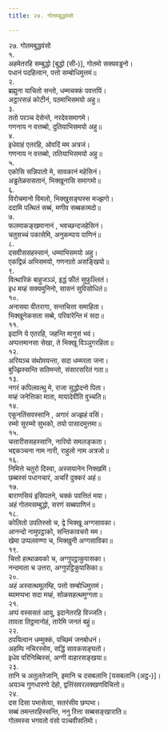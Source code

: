 ```yaml
---
title: २७. गोतमबुद्धवंसो

---
```

२७. गोतमबुद्धवंसो  
१.  
अहमेतरहि सम्बुद्धो [बुद्धो (सी॰)], गोतमो सक्यवड्ढनो।  
पधानं पदहित्वान, पत्तो सम्बोधिमुत्तमं॥  
२.  
ब्रह्मुना याचितो सन्तो, धम्मचक्कं पवत्तयिं।  
अट्ठारसन्नं कोटीनं, पठमाभिसमयो अहु॥  
३.  
ततो परञ्च देसेन्ते, नरदेवसमागमे।  
गणनाय न वत्तब्बो, दुतियाभिसमयो अहु॥  
४.  
इधेवाहं एतरहि, ओवदिं मम अत्रजं।  
गणनाय न वत्तब्बो, ततियाभिसमयो अहु॥  
५.  
एकोसि सन्निपातो मे, सावकानं महेसिनं।  
अड्ढतेळससतानं, भिक्खूनासि समागमो॥  
६.  
विरोचमानो विमलो, भिक्खुसङ्घस्स मज्झगो।  
ददामि पत्थितं सब्बं, मणीव सब्बकामदो॥  
७.  
फलमाकङ्खमानानं , भवच्छन्दजहेसिनं।  
चतुसच्चं पकासेमि, अनुकम्पाय पाणिनं॥  
८.  
दसवीससहस्सानं, धम्माभिसमयो अहु।  
एकद्विन्नं अभिसमयो, गणनातो असङ्खियो॥  
९.  
वित्थारिकं बाहुजञ्ञं, इद्धं फीतं सुफुल्लितं।  
इध मय्हं सक्यमुनिनो, सासनं सुविसोधितं॥  
१०.  
अनासवा वीतरागा, सन्तचित्ता समाहिता।  
भिक्खूनेकसता सब्बे, परिवारेन्ति मं सदा॥  
११.  
इदानि ये एतरहि, जहन्ति मानुसं भवं।  
अप्पत्तमानसा सेखा, ते भिक्खू विञ्ञुगरहिता॥  
१२.  
अरियञ्च संथोमयन्ता, सदा धम्मरता जना।  
बुज्झिस्सन्ति सतिमन्तो, संसारसरितं गता॥  
१३.  
नगरं कपिलवत्थु मे, राजा सुद्धोदनो पिता।  
मय्हं जनेत्तिका माता, मायादेवीति वुच्चति॥  
१४.  
एकूनतिंसवस्सानि , अगारं अज्झहं वसिं।  
रम्मो सुरम्मो सुभको, तयो पासादमुत्तमा॥  
१५.  
चत्तारीससहस्सानि, नारियो समलङ्कता।  
भद्दकञ्चना नाम नारी, राहुलो नाम अत्रजो॥  
१६.  
निमित्ते चतुरो दिस्वा, अस्सयानेन निक्खमिं।  
छब्बस्सं पधानचारं, अचरिं दुक्करं अहं॥  
१७.  
बाराणसियं इसिपतने, चक्कं पवत्तितं मया।  
अहं गोतमसम्बुद्धो, सरणं सब्बपाणिनं॥  
१८.  
कोलितो उपतिस्सो च, द्वे भिक्खू अग्गसावका।  
आनन्दो नामुपट्ठाको, सन्तिकावचरो मम।  
खेमा उप्पलवण्णा च, भिक्खुनी अग्गसाविका॥  
१९.  
चित्तो हत्थाळवको च, अग्गुपट्ठाकुपासका।  
नन्दमाता च उत्तरा, अग्गुपट्ठिकुपासिका॥  
२०.  
अहं अस्सत्थमूलम्हि, पत्तो सम्बोधिमुत्तमं।  
ब्यामप्पभा सदा मय्हं, सोळसहत्थमुग्गता॥  
२१.  
अप्पं वस्ससतं आयु, इदानेतरहि विज्जति।  
तावता तिट्ठमानोहं, तारेमि जनतं बहुं॥  
२२.  
ठपयित्वान धम्मुक्कं, पच्छिमं जनबोधनं।  
अहम्पि नचिरस्सेव, सद्धिं सावकसङ्घतो।  
इधेव परिनिब्बिस्सं, अग्गी वाहारसङ्खया॥  
२३.  
तानि च अतुलतेजानि, इमानि च दसबलानि [यसबलानि (अट्ठ॰)]।  
अयञ्च गुणधारणो देहो, द्वत्तिंसवरलक्खणविचित्तो॥  
२४.  
दस दिसा पभासेत्वा, सतरंसीव छप्पभा।  
सब्बं तमन्तरहिस्सन्ति, ननु रित्ता सब्बसङ्खाराति॥  
गोतमस्स भगवतो वंसो पञ्चवीसतिमो।  